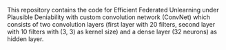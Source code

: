 This repository contains the code for Efficient Federated Unlearning under Plausible Deniability with custom convolution network (ConvNet) which consists of two convolution layers 
(first layer with 20 filters, second layer with 10 filters with (3, 3) as kernel size) and a dense layer (32 neurons) as hidden layer.
